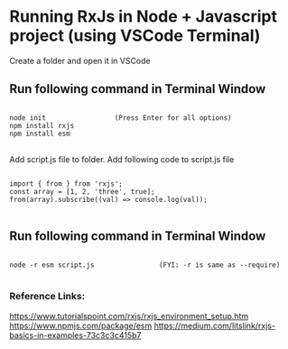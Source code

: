 # Running RxJs in Node + Javascript project (using VSCode Terminal)
Create a folder and open it in VSCode

## Run following command in Terminal Window
<pre>
<code>
node init                 (Press Enter for all options)
npm install rxjs
npm install esm
</code>
</pre>

Add script.js file to folder.
Add following code to script.js file

<pre>
<code>
import { from } from 'rxjs';
const array = [1, 2, 'three', true];
from(array).subscribe((val) => console.log(val));
</code>
</pre>

## Run following command in Terminal Window
<pre>
<code>
node -r esm script.js                (FYI: -r is same as --require)
</code>
</pre>

### Reference Links:
https://www.tutorialspoint.com/rxjs/rxjs_environment_setup.htm
https://www.npmjs.com/package/esm
https://medium.com/litslink/rxjs-basics-in-examples-73c3c3c415b7